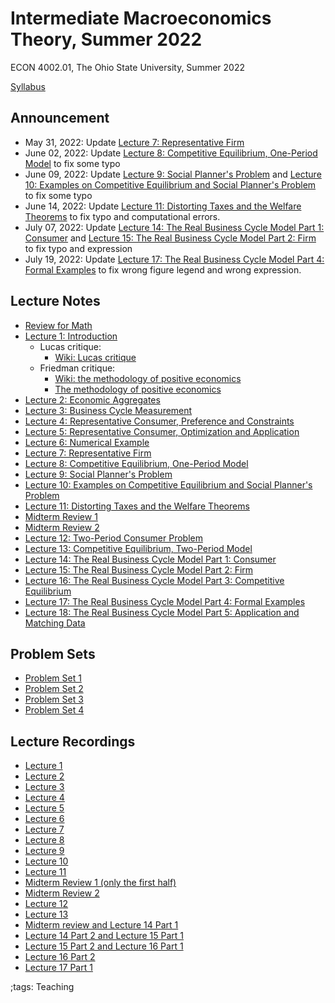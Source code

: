 # Intermediate Macroeconomics Theory, Summer 2022

ECON 4002.01, The Ohio State University, Summer 2022

[Syllabus](pdf/IntermediateMacroSummer2022/syllabus/Final/syllabus.pdf)

## Announcement

- May 31, 2022: Update [Lecture 7: Representative Firm](pdf/IntermediateMacroSummer2022/Lecture_07/Final/Lecture_07.pdf)
- June 02, 2022: Update [Lecture 8: Competitive Equilibrium, One-Period Model](pdf/IntermediateMacroSummer2022/Lecture_08/Final/Lecture_08.pdf) to fix some typo
- June 09, 2022: Update
    [Lecture 9: Social Planner's Problem](pdf/IntermediateMacroSummer2022/Lecture_09/Final/Lecture_09.pdf)
    and
    [Lecture 10: Examples on Competitive Equilibrium and Social Planner's Problem](pdf/IntermediateMacroSummer2022/Lecture_10/Final/Lecture_10.pdf)
    to fix some typo
- June 14, 2022: Update
    [Lecture 11: Distorting Taxes and the Welfare Theorems](pdf/IntermediateMacroSummer2022/Lecture_11/Final/Lecture_11.pdf)
    to fix typo and computational errors.
- July 07, 2022: Update [Lecture 14: The Real Business Cycle Model Part 1: Consumer](pdf/IntermediateMacroSummer2022/Lecture_14/Final/Lecture_14.pdf) and [Lecture 15: The Real Business Cycle Model Part 2: Firm](pdf/IntermediateMacroSummer2022/Lecture_15/Final/Lecture_15.pdf) to fix typo and expression
- July 19, 2022: Update [Lecture 17: The Real Business Cycle Model Part 4: Formal Examples](pdf/IntermediateMacroSummer2022/Lecture_17/Final/Lecture_17.pdf) to fix wrong figure legend and wrong expression.

## Lecture Notes

- [Review for Math](pdf/IntermediateMacroSummer2022/math/Final/math.pdf)
- [Lecture 1: Introduction](pdf/IntermediateMacroSummer2022/Lecture_01/Final/Lecture_01.pdf)
    - Lucas critique:
        - [Wiki: Lucas critique](https://en.wikipedia.org/wiki/Lucas_critique)
    - Friedman critique:
        - [Wiki: the methodology of positive economics](https://en.wikipedia.org/wiki/Essays_in_Positive_Economics#The_Methodology_of_Positive_Economics)
        - [The methodology of positive economics](https://books.google.com/books?hl=en&lr=&id=NqNGaJBahWoC&oi=fnd&pg=PA180&dq=The+Methodology+of+Positive+Economics&ots=gLKnEx_kWX&sig=nWfE1bFegyceirvT_tWEEJzJtoU#v=onepage&q=The%20Methodology%20of%20Positive%20Economics&f=false)
- [Lecture 2: Economic Aggregates](pdf/IntermediateMacroSummer2022/Lecture_02/Final/Lecture_02.pdf)
- [Lecture 3: Business Cycle Measurement](pdf/IntermediateMacroSummer2022/Lecture_03/Final/Lecture_03.pdf)
- [Lecture 4: Representative Consumer, Preference and Constraints](pdf/IntermediateMacroSummer2022/Lecture_04/Final/Lecture_04.pdf)
- [Lecture 5: Representative Consumer, Optimization and Application](pdf/IntermediateMacroSummer2022/Lecture_05/Final/Lecture_05.pdf)
- [Lecture 6: Numerical Example](pdf/IntermediateMacroSummer2022/Lecture_06/Final/Lecture_06.pdf)
- [Lecture 7: Representative Firm](pdf/IntermediateMacroSummer2022/Lecture_07/Final/Lecture_07.pdf)
- [Lecture 8: Competitive Equilibrium, One-Period Model](pdf/IntermediateMacroSummer2022/Lecture_08/Final/Lecture_08.pdf)
- [Lecture 9: Social Planner's Problem](pdf/IntermediateMacroSummer2022/Lecture_09/Final/Lecture_09.pdf)
- [Lecture 10: Examples on Competitive Equilibrium and Social Planner's Problem](pdf/IntermediateMacroSummer2022/Lecture_10/Final/Lecture_10.pdf)
- [Lecture 11: Distorting Taxes and the Welfare Theorems](pdf/IntermediateMacroSummer2022/Lecture_11/Final/Lecture_11.pdf)
- [Midterm Review 1](pdf/IntermediateMacroSummer2022/midtermReview_1.pdf)
- [Midterm Review 2](pdf/IntermediateMacroSummer2022/midtermReview_2.pdf)
- [Lecture 12: Two-Period Consumer Problem](pdf/IntermediateMacroSummer2022/Lecture_12/Final/Lecture_12.pdf)
- [Lecture 13: Competitive Equilibrium, Two-Period Model](pdf/IntermediateMacroSummer2022/Lecture_13/Final/Lecture_13.pdf)
- [Lecture 14: The Real Business Cycle Model Part 1: Consumer](pdf/IntermediateMacroSummer2022/Lecture_14/Final/Lecture_14.pdf)
- [Lecture 15: The Real Business Cycle Model Part 2: Firm](pdf/IntermediateMacroSummer2022/Lecture_15/Final/Lecture_15.pdf)
- [Lecture 16: The Real Business Cycle Model Part 3: Competitive Equilibrium](pdf/IntermediateMacroSummer2022/Lecture_16/Final/Lecture_16.pdf)
- [Lecture 17: The Real Business Cycle Model Part 4: Formal Examples](pdf/IntermediateMacroSummer2022/Lecture_17/Final/Lecture_17.pdf)
- [Lecture 18: The Real Business Cycle Model Part 5: Application and Matching Data](pdf/IntermediateMacroSummer2022/Lecture_18/Final/Lecture_18.pdf)

## Problem Sets

- [Problem Set 1](pdf/IntermediateMacroSummer2022/ProblemSet1/ProblemSet_01_v01.pdf)
- [Problem Set 2](pdf/IntermediateMacroSummer2022/ProblemSet2/Final/ProblemSet2.pdf)
- [Problem Set 3](pdf/IntermediateMacroSummer2022/ProblemSet3/Final/ProblemSet3.pdf)
- [Problem Set 4](pdf/IntermediateMacroSummer2022/ProblemSet4/Final/ProblemSet4.pdf)

## Lecture Recordings

- [Lecture 1](https://osu.zoom.us/rec/share/BEP6kfx9xMyke-tIZ58-VOanFmQnFRRAa9nvriGtCB-Md1dgCH4mH4QZhj4cWAjN.2gx4wG3jDn3M2DfI)
- [Lecture 2](https://osu.zoom.us/rec/share/ihGSK3P59OAK5wYvrwoFDtD1L5A-qidlR3WDvwtDTuWJjrvZSrpkMXhDHyl98lyB.qttHeFr0eKe9UDcu)
- [Lecture 3](https://osu.zoom.us/rec/share/tEU52uNERCt64gxFN3pw4sTPyDGV09t54zmF9cbg_D942-uBCn3Vi61_JkT2jb3l.8bWJmCcYv6NT-CRT)
- [Lecture 4](https://osu.zoom.us/rec/share/KFOrV4cEDZOhhp3wSxVn8LSck4ecqyd1z69fYN_Gt3ZbdiPSzqqgK6XBh134nFzH.V16MrWh-4C-_p5Av)
- [Lecture 5](https://osu.zoom.us/rec/share/3YuPvG9jsJcQ1ojMYMDod30F-tq5Axychyj_2T1JXf8nJydJdx0CCfBF3bpfDoXo.v6RWkc7zkr5E0aJv)
- [Lecture 6](https://osu.zoom.us/rec/share/BtFrLorAuxC_uBkUoW9-ShAlaFGMdT8wlmXlPPeB4xab1k0v0-Io1kbIYsV5gUts.s7q4D52Z4e-jymO3)
- [Lecture 7](https://osu.zoom.us/rec/share/LULqygZIzSGlzk9fIzjtk9YBVvHpnS9mFVK7l69jjlgKCS6TzSt0lY7XYL8-AxXQ.gdhYyu1yioNObrQD)
- [Lecture 8](https://osu.zoom.us/rec/share/Hlhd8zaqLCgLoCCzthK7nBIcEvDCE820cJ7DHIPWFGTDQpwsNuE3Nqduyvj2NViJ.-9DGW4xuUWB_suFo)
- [Lecture 9](https://osu.zoom.us/rec/share/ASBWd3fppB5Zw9uBbEXSHYK8gSae4rZQSuZhYxpTK8YbQNQqIE9aufec3j9atVw.ufgwIFDzzcN123kC)
- [Lecture 10](https://osu.zoom.us/rec/share/k97SRXU7LB3HYGGkakWjwf9LkuQ54eJSqa5-PdxNgBdWrwTNWY2X2gh9AMoYa4nH.exvULwItuqbqXsky)
- [Lecture 11](https://osu.zoom.us/rec/share/j8rGNVU_LoQZlLwhxFVMPMIVqrPkgOi5IuEq5ddt295YHcclbBxzEGoagfzC25Hj.V1xBEQ4F3iltaCpf)
- [Midterm Review 1 (only the first half)](https://osu.zoom.us/rec/share/RvigZa2Rqro1ppRmrnpbaI-NTjYidMb1O4NKYwlwG6XbS8ktGnxDmwNjz08l47sd.kMMFOVMdSKvhwJ_t)
- [Midterm Review 2](https://osu.zoom.us/rec/share/kXrl0WkGj2idkmyH0a8ny_XFvws6pH_tE65Gb0KDC_8ipmGH54Y46o3uJwGzbFxw.3X5O1Q9q7-72hrGu)
- [Lecture 12](https://osu.zoom.us/rec/share/pwF2JkjHofI42UVN__mC3bqegkS5Ww6i4hrDxmdl2LsAT7mafAgrYxPI_99qSX88.8UomzKRymwcQ7hAd)
- [Lecture 13](https://osu.zoom.us/rec/share/7Z9jYKdolm2-RO3-8LIuWRITXHnyA6oOQP4bYz-VguulVvVNwrFTUQcDvPOzsjs2.Y8IKEn07Aeo3Bz--)
- [Midterm review and Lecture 14 Part 1](https://osu.zoom.us/rec/share/RN-EQV4qTB8_6F3HmwHU6A5etK1U-8MMdXTqEHEphoI7eq5W58MijEYVO6wEPlqf.o_Zu9jiVJUQV5cKG)
- [Lecture 14 Part 2 and Lecture 15 Part 1](https://osu.zoom.us/rec/share/fy4x4hifWSTGtKSRT497pkKcvxZlEZCDDSPBDjWFdLSa6ynl40My7BbzDuPCI9CA.HnWrgpPiw5eXC24I)
- [Lecture 15 Part 2 and Lecture 16 Part 1](https://osu.zoom.us/rec/share/aoRH6BqoZOQFD-PdHWQSpOtZ1lKAAd2wQFzavhtElqN6Tccejp_Pw9a5ejhy-91K.AoqiIivVJfLN1JGt)
- [Lecture 16 Part 2](https://osu.zoom.us/rec/share/Vn0vNTOUFvA22dQPPyVanTdLKkuN1z4NAgutl7OtMYxKY6qjnLDHgATtxvirqMwZ.wnWI6WWB67vRL9m-)
- [Lecture 17 Part 1](https://osu.zoom.us/rec/share/Vr5RzKbBa4org7PNlIe5qMcigoLqNlQz9JHFavjYNnk94VKO73pXDJh7XppT7anJ.5NSESGYj8fR9xc2B)

;tags: Teaching
